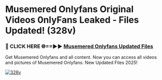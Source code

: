 # Musemered Onlyfans Original Videos 0nlyFans Leaked - Files Updated! (328v)

<h3>🔴 CLICK HERE 🌐==►► <a href="https://tinyurl.com/2m67pmp6" rel="nofollow">Musemered Onlyfans Updated Files</a></h3>

Get Musemered Onlyfans and all content. Now you can access all videos and pictures of Musemered Onlyfans. New Updated Files 2025!

[![328v](https://i.imgur.com/H4QAA4z.gif)](https://tinyurl.com/2m67pmp6)